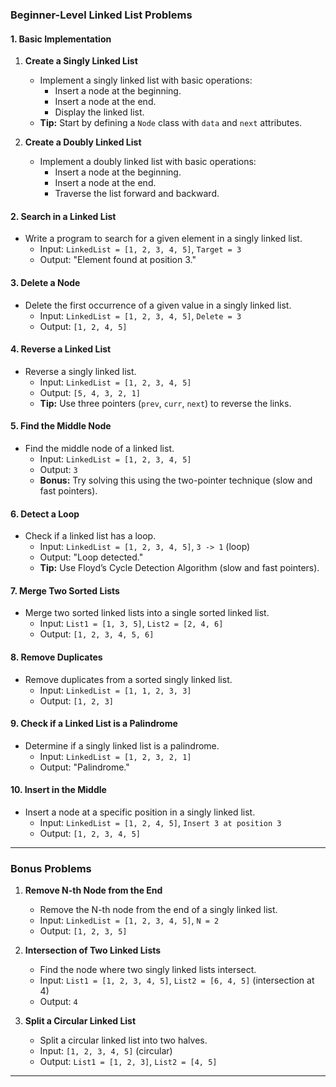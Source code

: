 ### **Beginner-Level Linked List Problems**

#### **1. Basic Implementation**
1. **Create a Singly Linked List**
   - Implement a singly linked list with basic operations:
     - Insert a node at the beginning.
     - Insert a node at the end.
     - Display the linked list.
   - **Tip:** Start by defining a `Node` class with `data` and `next` attributes.

2. **Create a Doubly Linked List**
   - Implement a doubly linked list with basic operations:
     - Insert a node at the beginning.
     - Insert a node at the end.
     - Traverse the list forward and backward.

#### **2. Search in a Linked List**
- Write a program to search for a given element in a singly linked list.
  - Input: `LinkedList = [1, 2, 3, 4, 5]`, `Target = 3`
  - Output: "Element found at position 3."

#### **3. Delete a Node**
- Delete the first occurrence of a given value in a singly linked list.
  - Input: `LinkedList = [1, 2, 3, 4, 5]`, `Delete = 3`
  - Output: `[1, 2, 4, 5]`

#### **4. Reverse a Linked List**
- Reverse a singly linked list.
  - Input: `LinkedList = [1, 2, 3, 4, 5]`
  - Output: `[5, 4, 3, 2, 1]`
  - **Tip:** Use three pointers (`prev`, `curr`, `next`) to reverse the links.

#### **5. Find the Middle Node**
- Find the middle node of a linked list.
  - Input: `LinkedList = [1, 2, 3, 4, 5]`
  - Output: `3`
  - **Bonus:** Try solving this using the two-pointer technique (slow and fast pointers).

#### **6. Detect a Loop**
- Check if a linked list has a loop.
  - Input: `LinkedList = [1, 2, 3, 4, 5]`, `3 -> 1` (loop)
  - Output: "Loop detected."
  - **Tip:** Use Floyd’s Cycle Detection Algorithm (slow and fast pointers).

#### **7. Merge Two Sorted Lists**
- Merge two sorted linked lists into a single sorted linked list.
  - Input: `List1 = [1, 3, 5]`, `List2 = [2, 4, 6]`
  - Output: `[1, 2, 3, 4, 5, 6]`

#### **8. Remove Duplicates**
- Remove duplicates from a sorted singly linked list.
  - Input: `LinkedList = [1, 1, 2, 3, 3]`
  - Output: `[1, 2, 3]`

#### **9. Check if a Linked List is a Palindrome**
- Determine if a singly linked list is a palindrome.
  - Input: `LinkedList = [1, 2, 3, 2, 1]`
  - Output: "Palindrome."

#### **10. Insert in the Middle**
- Insert a node at a specific position in a singly linked list.
  - Input: `LinkedList = [1, 2, 4, 5]`, `Insert 3 at position 3`
  - Output: `[1, 2, 3, 4, 5]`

---

### **Bonus Problems**
1. **Remove N-th Node from the End**
   - Remove the N-th node from the end of a singly linked list.
   - Input: `LinkedList = [1, 2, 3, 4, 5]`, `N = 2`
   - Output: `[1, 2, 3, 5]`

2. **Intersection of Two Linked Lists**
   - Find the node where two singly linked lists intersect.
   - Input: `List1 = [1, 2, 3, 4, 5]`, `List2 = [6, 4, 5]` (intersection at 4)
   - Output: `4`

3. **Split a Circular Linked List**
   - Split a circular linked list into two halves.
   - Input: `[1, 2, 3, 4, 5]` (circular)
   - Output: `List1 = [1, 2, 3]`, `List2 = [4, 5]`

---
